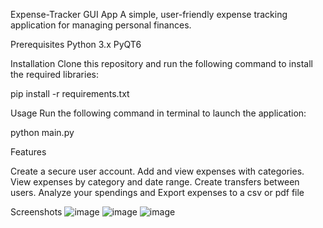 Expense-Tracker GUI App
A simple, user-friendly expense tracking application for managing personal finances.


Prerequisites
Python 3.x
PyQT6

Installation
Clone this repository and run the following command to install the required libraries:

pip install -r requirements.txt

Usage
Run the following command in terminal to launch the application:

python main.py

Features

Create a secure user account.
Add and view expenses with categories.
View expenses by category and date range.
Create transfers between users.
Analyze your spendings and
Export expenses to a csv or pdf file


Screenshots
![image](https://user-images.githubusercontent.com/60939601/221666009-01524d94-6289-46d1-a16b-163cd9263a3b.png)
![image](https://user-images.githubusercontent.com/60939601/221666078-dc8f807d-b9de-4c6a-8370-6f30e221d26f.png)
![image](https://user-images.githubusercontent.com/60939601/221666144-1abeeb4c-60a3-4e29-903c-610b3092d9b5.png)
